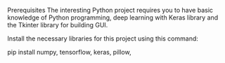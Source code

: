 Prerequisites
The interesting Python project requires you to have basic knowledge of Python programming, deep learning with Keras library and the Tkinter library for building GUI.

Install the necessary libraries for this project using this command:

pip install numpy, tensorflow, keras, pillow,
